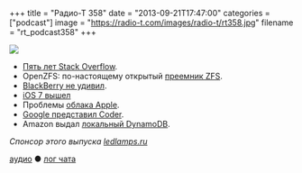 +++
title = "Радио-Т 358"
date = "2013-09-21T17:47:00"
categories = ["podcast"]
image = "https://radio-t.com/images/radio-t/rt358.jpg"
filename = "rt_podcast358"
+++

![](https://radio-t.com/images/radio-t/rt358.jpg)

* [Пять лет Stack Overflow](http://habrahabr.ru/post/194036/).
* OpenZFS: по-настоящему открытый [преемник ZFS](http://habrahabr.ru/post/194168/).
* [BlackBerry не удивил](http://press.blackberry.com/financial/2013/blackberry-announces-preliminary-second-quarter-fiscal-2014-resu.html).
* [iOS 7 вышел](http://www.theguardian.com/technology/2013/sep/18/ios-7-review-apple)
* Проблемы [облaка Apple](http://www.telegraph.co.uk/technology/apple/iphone/10319579/iOS-7-download-problems-as-Apples-servers-struggle.html).
* [Google представил Coder](http://habrahabr.ru/post/194012/).
* Amazon выдал [локальный DynamoDB](http://gigaom.com/2013/09/13/amazon-goes-local-with-dynamodb-kinda/).

_Спонсор этого выпуска [ledlamps.ru](http://ledlamps.ru)_

[аудио](http://cdn.radio-t.com/rt_podcast358.mp3) ● [лог чата](http://chat.radio-t.com/logs/radio-t-358.html)
<audio src="http://cdn.radio-t.com/rt_podcast358.mp3" preload="none"></audio>